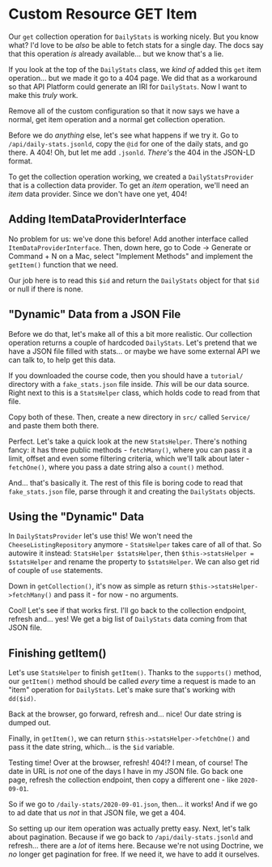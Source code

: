 # Custom Resource GET Item

Our `get` collection operation for `DailyStats` is working nicely. But you know
what? I'd love to be *also* be able to fetch stats for a single day. The docs say
that this operation *is* already available... but we know that's a lie.

If you look at the top of the `DailyStats` class, we *kind of* added this `get`
item operation... but we made it go to a 404 page. We did that as a workaround
so that API Platform could generate an IRI for `DailyStats`. Now I want to make
this *truly* work.

Remove all of the custom configuration so that it now says we have a normal, get
item operation and a normal get collection operation.

Before we do *anything* else, let's see what happens if we try it. Go to
`/api/daily-stats.jsonld`, copy the `@id` for one of the daily stats, and go
there. A 404! Oh, but let me add `.jsonld`. *There's* the 404 in the JSON-LD
format.

To get the collection operation working, we created a `DailyStatsProvider` that
is a collection data provider. To get an *item* operation, we'll need an *item*
data provider. Since we don't have one yet, 404!

## Adding ItemDataProviderInterface

No problem for us: we've done this before! Add another interface called
`ItemDataProviderInterface`. Then, down here, go to Code -> Generate or
Command + N on a Mac, select "Implement Methods" and implement the `getItem()`
function that we need.

Our job here is to read this `$id` and return the `DailyStats` object for that
`$id` or null if there is none.

## "Dynamic" Data from a JSON File

Before we do that, let's make all of this a bit more realistic. Our collection
operation returns a couple of hardcoded `DailyStats`. Let's pretend that we have
a JSON file filled with stats... or maybe we have some external API we can talk
to, to help get this data.

If you downloaded the course code, then you should have a `tutorial/` directory
with a `fake_stats.json` file inside. *This* will be our data source. Right next
to this is a `StatsHelper` class, which holds code to read from that file.

Copy both of these. Then, create a new directory in `src/` called `Service/` and
paste them both there.

Perfect. Let's take a quick look at the new `StatsHelper`. There's nothing fancy:
it has three public methods - `fetchMany()`, where you can pass it a limit, offset
and even some filtering criteria, which we'll talk about later - `fetchOne()`, where
you pass a date string also a `count()` method.

And... that's basically it. The rest of this file is boring code to read that
`fake_stats.json` file, parse through it and creating the `DailyStats` objects.

## Using the "Dynamic" Data

In `DailyStatsProvider` let's use this! We won't need the `CheeseListingRepository`
anymore - `StatsHelper` takes care of all of that. So autowire it instead:
`StatsHelper $statsHelper`, then `$this->statsHelper = $statsHelper` and rename
the property to `$statsHelper`. We can also get rid of couple of `use` statements.

Down in `getCollection()`, it's now as simple as return
`$this->statsHelper->fetchMany()` and pass it - for now - no arguments.

Cool! Let's see if that works first. I'll go back to the collection endpoint,
refresh and... yes! We get a big list of `DailyStats` data coming from that JSON
file.

## Finishing getItem()

Let's use `StatsHelper` to finish `getItem()`. Thanks to the `supports()` method,
our `getItem()` method should be called *every* time a request is made to an "item"
operation for `DailyStats`. Let's make sure that's working with `dd($id)`.

Back at the browser, go forward, refresh and... nice! Our date string is dumped
out.

Finally, in `getItem()`, we can return `$this->statsHelper->fetchOne()` and
pass it the date string, which... is the `$id` variable.

Testing time! Over at the browser, refresh! 404!? I mean, of course! The date in
URL is *not* one of the days I have in my JSON file. Go back one page, refresh
the collection endpoint, then copy a different one - like `2020-09-01`.

So if we go to `/daily-stats/2020-09-01.json`, then... it works! And if we go
to ad date that us *not* in that JSON file, we get a 404.

So setting up our item operation was actually pretty easy. Next, let's talk about
pagination. Because if we go back to `/api/daily-stats.jsonld` and refresh...
there are a *lot* of items here. Because we're not using Doctrine, we *no* longer
get pagination for free. If we need it, we have to add it ourselves.
